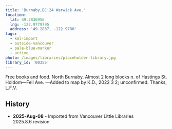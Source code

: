```yaml
---
title: 'Burnaby,BC:24 Warwick Ave.'
location:
  lat: 49.2836956
  lng: -122.9779795
  address: '49.2837, -122.9780'
tags:
  - kml-import
  - outside-vancouver
  - pale-blue-marker
  - active
photo: /images/libraries/placeholder-library.jpg
library_id: '00355'
---
```

Free books and food. North Burnaby.
Almost 2 long blocks n. of Hastings St.
Holdom—Fell Ave.
—Added to map by K.D., 2022 3 2; unconfirmed. Thanks, L.F.V.  

## History
- **2025-Aug-08** - Imported from Vancouver Little Libraries 2025.8.6.revision
